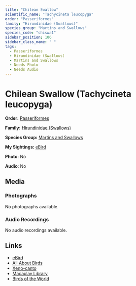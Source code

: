 ```yaml
---
title: "Chilean Swallow"
scientific_name: "Tachycineta leucopyga"
order: "Passeriformes"
family: "Hirundinidae (Swallows)"
species_group: "Martins and Swallows"
species_code: "chiswa1"
sidebar_position: 106
sidebar_class_name: " "
tags: 
  - Passeriformes
  - Hirundinidae (Swallows)
  - Martins and Swallows
  - Needs Photo
  - Needs Audio
---
```


# Chilean Swallow (Tachycineta leucopyga)

**Order:** [Passeriformes](/tags/passeriformes)

**Family:** [Hirundinidae (Swallows)](/tags/hirundinidae-swallows)

**Species Group:** [Martins and Swallows](/tags/martins-and-swallows)

**My Sightings:** [eBird](https://ebird.org/lifelist?r=world&time=life&spp=chiswa1)

**Photo**: No 

**Audio**: No

## Media
### Photographs
No photographs available.

### Audio Recordings
No audio recordings available.

## Links
* [eBird](https://ebird.org/species/chiswa1) 
* [All About Birds](https://www.allaboutbirds.org/guide/chiswa1) 
* [Xeno-canto](https://www.xeno-canto.org/species/tachycineta-leucopyga) 
* [Macaulay Library](https://search.macaulaylibrary.org/catalog?taxonCode=chiswa1&sort=rating_rank_desc)
* [Birds of the World](https://birdsoftheworld.org/bow/species/chiswa1)
